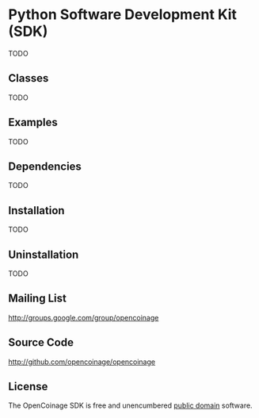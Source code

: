 Python Software Development Kit (SDK)
=====================================

TODO

Classes
-------

TODO

Examples
--------

TODO

Dependencies
------------

TODO

Installation
------------

TODO

Uninstallation
--------------

TODO

Mailing List
------------

<http://groups.google.com/group/opencoinage>

Source Code
-----------

<http://github.com/opencoinage/opencoinage>

License
-------

The OpenCoinage SDK is free and unencumbered [public domain][Unlicense]
software.

[Unlicense]: http://unlicense.org/
